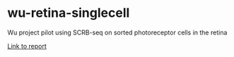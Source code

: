 wu-retina-singlecell
====================

Wu project pilot using SCRB-seq on sorted photoreceptor cells in the retina

[Link to report](http://htmlpreview.github.io/?https://github.com/hbc/wu-retina-singlecell/blob/master/report/report.html)



